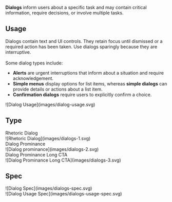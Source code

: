 **Dialogs** inform users about a specific task and may contain critical information, require decisions, or involve multiple tasks.

## Usage
<div data-insert-component="ImageGrid">
  <div class="mb-16">
    Dialogs contain text and UI controls. They retain focus until dismissed or a required action has been taken. Use dialogs sparingly because they are interruptive.
    <br /><br />
    Some dialog types include:
    <ul class="mt-0">
        <li><b>Alerts</b> are urgent interruptions that inform about a situation and require acknowledgement.</li>
        <li><b>Simple menus</b> display options for list items, whereas <b>simple dialogs</b> can provide details or actions about a list item.</li>
        <li><b>Confirmation dialogs</b> require users to explicitly confirm a choice.</li>
    </ul>

  </div>
  <div class="img-block">
    ![Dialog Usage](images/dialog-usage.svg)
  </div>
</div>

## Type

<div data-insert-component="ImageGrid">
  <div>
    Rhetoric Dialog<br />
    ![Rhetoric Dialog](images/dialogs-1.svg)
  </div>
  <div>
    Dialog Prominance<br />
    ![Dialog prominance](images/dialogs-2.svg)
  </div>
  <div>
    Dialog Prominance Long CTA<br />
    ![Dialog Prominance Long CTA](images/dialogs-3.svg)
  </div>
</div>

## Spec

<div data-insert-component="ImageGrid">
  <div>
    ![Dialog Spec](images/dialogs-spec.svg)
    <div class="img-width-initial mt-16">
      ![Dialog Usage Spec](images/dialogs-usage-spec.svg)
    </div>
  </div>
  <div>
  </div>
  <div>
  </div>
</div>